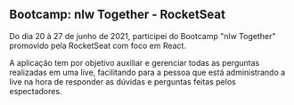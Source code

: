 ## Bootcamp: nlw Together - RocketSeat

Do dia 20 à 27 de junho de 2021, participei do Bootcamp "nlw Together" promovido pela RocketSeat com foco em React. 

A aplicação tem por objetivo auxiliar e gerenciar todas as perguntas realizadas em uma live, facilitando para 
a pessoa que está administrando a live na hora de responder as dúvidas e perguntas feitas pelos espectadores.
